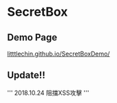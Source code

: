 # SecretBox

## Demo Page
[litttlechin.github.io/SecretBoxDemo/](https://litttlechin.github.io/SecretBoxDemo/)

## Update!!
'''
2018.10.24 阻擋XSS攻擊
'''
